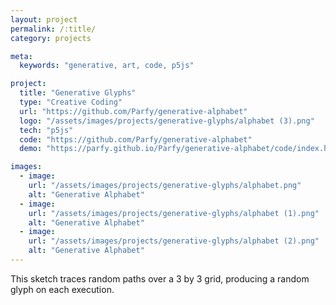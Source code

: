 ```yaml
---
layout: project
permalink: /:title/
category: projects

meta:
  keywords: "generative, art, code, p5js"

project:
  title: "Generative Glyphs"
  type: "Creative Coding"
  url: "https://github.com/Parfy/generative-alphabet"
  logo: "/assets/images/projects/generative-glyphs/alphabet (3).png"
  tech: "p5js"
  code: "https://github.com/Parfy/generative-alphabet"
  demo: "https://parfy.github.io/Parfy/generative-alphabet/code/index.html"

images:
  - image:
    url: "/assets/images/projects/generative-glyphs/alphabet.png"
    alt: "Generative Alphabet"
  - image:
    url: "/assets/images/projects/generative-glyphs/alphabet (1).png"
    alt: "Generative Alphabet"
  - image:
    url: "/assets/images/projects/generative-glyphs/alphabet (2).png"
    alt: "Generative Alphabet"
---
```

<p>This sketch traces random paths over a 3 by 3 grid, producing a random glyph on each execution.</p>
